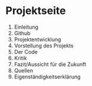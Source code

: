 # Projektseite






1. Einleitung
2. Github
3. Projektentwicklung
4. Vorstellung des Projekts
5. Der Code
6. Kritik
7. Fazit/Aussicht für die Zukunft
8. Quellen
9. Eigenständigkeitserklärung
